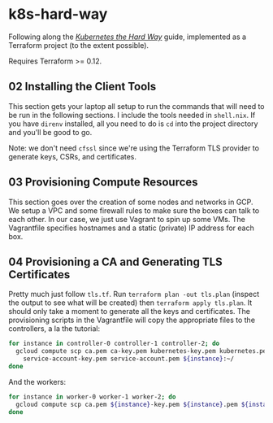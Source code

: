 # k8s-hard-way

Following along the [_Kubernetes the Hard Way_][01] guide, implemented as a
Terraform project (to the extent possible).

Requires Terraform >= 0.12.

[01]: https://github.com/kelseyhightower/kubernetes-the-hard-way
[02]: https://stackoverflow.com/questions/44940901/terraform-conditionally-create-resource-based-on-external-data
[03]: https://apparently.me.uk/terraform-certificate-authority/

## 02 Installing the Client Tools

This section gets your laptop all setup to run the commands that will need to
be run in the following sections. I include the tools needed in `shell.nix`. If
you have `direnv` installed, all you need to do is `cd` into the project
directory and you'll be good to go.

Note: we don't need `cfssl` since we're using the Terraform TLS provider to
generate keys, CSRs, and certificates.

## 03 Provisioning Compute Resources

This section goes over the creation of some nodes and networks in GCP. We setup
a VPC and some firewall rules to make sure the boxes can talk to each other. In
our case, we just use Vagrant to spin up some VMs. The Vagrantfile specifies
hostnames and a static (private) IP address for each box.

## 04 Provisioning a CA and Generating TLS Certificates

Pretty much just follow `tls.tf`. Run `terraform plan -out tls.plan` (inspect
the output to see what will be created) then `terraform apply tls.plan`. It
should only take a moment to generate all the keys and certificates. The
provisioning scripts in the Vagrantfile will copy the appropriate files to the
controllers, a la the tutorial:

```sh
for instance in controller-0 controller-1 controller-2; do
  gcloud compute scp ca.pem ca-key.pem kubernetes-key.pem kubernetes.pem \
    service-account-key.pem service-account.pem ${instance}:~/
done
```

And the workers:
    
```sh
for instance in worker-0 worker-1 worker-2; do
  gcloud compute scp ca.pem ${instance}-key.pem ${instance}.pem ${instance}:~/
done
```
